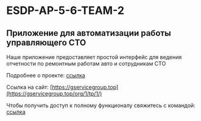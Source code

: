 # ESDP-AP-5-6-TEAM-2

## Приложение для автоматизации работы управляющего СТО
Наше приложение предоставляет простой интерфейс для ведения отчетности по ремонтным работам авто и сотрудникам СТО

Подробнее о проекте:  [ссылка](https://github.com/NurOrNuLL/ESDP-AP-5-6-TEAM-2/wiki)

Ссылка на сайт:  [https://gservicegroup.top](https://gservicegroup.top/org/1/tp/1/)

Чтобы получить доступ к полному функционалу свяжитесь с командой:  [ссылка](https://github.com/NurOrNuLL/ESDP-AP-5-6-TEAM-2/wiki/%D0%9E-%D0%BD%D0%B0%D1%81)
